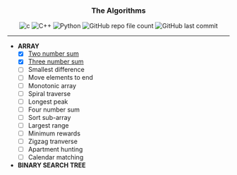 <!-- ===== HEADER SECTION ===== -->
<div align=center>
  <h3>The Algorithms</h3>
  
  <!-- ===== SHIELDS SECTION ===== -->
  <img alt="c" src="https://img.shields.io/badge/C-11-informational">
  <img alt="C++" src="https://img.shields.io/badge/C%2B%2B-11-9cf">
  <img alt="Python" src="https://img.shields.io/badge/python-3.10-yellowgreen">
  <img alt="GitHub repo file count" src="https://img.shields.io/github/directory-file-count/cheenathana/the_algorithms">
  <img alt="GitHub last commit" src="https://img.shields.io/github/last-commit/cheenathana/the_algorithms">
  
  <hr>
</div>

- <b>ARRAY</b>
  - [x] [Two number sum](https://github.com/cheenathana/the_algorithms/tree/main/two_number_sum)
  - [x] [Three number sum](https://github.com/cheenathana/the_algorithms/tree/main/three_number_sum)
  - [ ] Smallest difference
  - [ ] Move elements to end
  - [ ] Monotonic array
  - [ ] Spiral traverse
  - [ ] Longest peak
  - [ ] Four number sum
  - [ ] Sort sub-array
  - [ ] Largest range
  - [ ] Minimum rewards
  - [ ] Zigzag tranverse
  - [ ] Apartment hunting
  - [ ] Calendar matching
 
- <b>BINARY SEARCH TREE</b>
